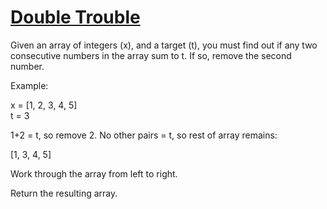 # [Double Trouble](https://www.codewars.com/kata/double-trouble "https://www.codewars.com/kata/57f7796697d62fc93d0001b8")

Given an array of integers (x), and a target (t), you must find out if any two consecutive numbers
in the array sum to t. If so, remove the second number.

Example:

x = [1, 2, 3, 4, 5]  
t = 3  

1+2 = t, so remove 2. No other pairs = t, so rest of array remains:

[1, 3, 4, 5]

Work through the array from left to right.

Return the resulting array.